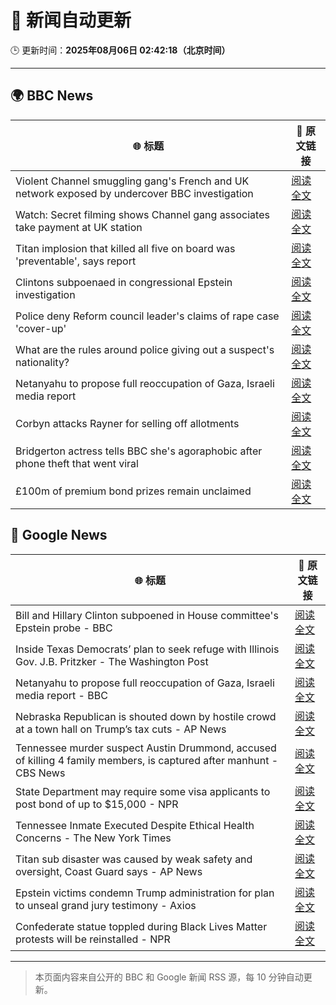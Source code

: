 # 🧠 新闻自动更新

🕒 更新时间：**2025年08月06日 02:42:18（北京时间）**

---

## 🌍 BBC News

| 🌐 标题 | 🔗 原文链接 |
|--------|-------------|
| Violent Channel smuggling gang's French and UK network exposed by undercover BBC investigation | [阅读全文](https://www.bbc.com/news/articles/cly48nmmzdro?at_medium=RSS&at_campaign=rss) |
| Watch: Secret filming shows Channel gang associates take payment at UK station | [阅读全文](https://www.bbc.com/news/videos/cwy57p22nl3o?at_medium=RSS&at_campaign=rss) |
| Titan implosion that killed all five on board was 'preventable', says report | [阅读全文](https://www.bbc.com/news/articles/cwy57pnjw4wo?at_medium=RSS&at_campaign=rss) |
| Clintons subpoenaed in congressional Epstein investigation | [阅读全文](https://www.bbc.com/news/articles/c79l38vl3lwo?at_medium=RSS&at_campaign=rss) |
| Police deny Reform council leader's claims of rape case 'cover-up' | [阅读全文](https://www.bbc.com/news/articles/czer11p6d5go?at_medium=RSS&at_campaign=rss) |
| What are the rules around police giving out a suspect's nationality? | [阅读全文](https://www.bbc.com/news/articles/cm21evz732eo?at_medium=RSS&at_campaign=rss) |
| Netanyahu to propose full reoccupation of Gaza, Israeli media report | [阅读全文](https://www.bbc.com/news/articles/cpqv2qjg5vvo?at_medium=RSS&at_campaign=rss) |
| Corbyn attacks Rayner for selling off allotments | [阅读全文](https://www.bbc.com/news/articles/c3dpkvkkjjno?at_medium=RSS&at_campaign=rss) |
| Bridgerton actress tells BBC she's agoraphobic after phone theft that went viral | [阅读全文](https://www.bbc.com/news/articles/cg4xkp30y6ro?at_medium=RSS&at_campaign=rss) |
| £100m of premium bond prizes remain unclaimed | [阅读全文](https://www.bbc.com/news/articles/ce3791ep6gko?at_medium=RSS&at_campaign=rss) |

## 📰 Google News

| 🌐 标题 | 🔗 原文链接 |
|--------|-------------|
| Bill and Hillary Clinton subpoened in House committee's Epstein probe - BBC | [阅读全文](https://news.google.com/rss/articles/CBMiWkFVX3lxTE5zdFlvakFXY1JWd2sxbDZ1M2VESXVrRkppNXpiNUJVYmtvRkhVQzZWNjlHN0dITXdsdnZ6NW9ZYmpFMzFFRnpQcE5fX2VBQ19zM28yT3llY0MwQdIBX0FVX3lxTE93eTc3VzZ6Slp5N0IySlNrSDByMW9oLXpjaEI3Nm1IbEtVTkhPcEE4OXVBSjJRTGo1R1hRcU0td1BRSG95N0MyWl90UkdPYjQwd2ZuaDRXRm9hS0FjZXdN?oc=5) |
| Inside Texas Democrats’ plan to seek refuge with Illinois Gov. J.B. Pritzker - The Washington Post | [阅读全文](https://news.google.com/rss/articles/CBMioAFBVV95cUxNMV93dWVsUWItRElzY2F6eWVaVHo4TDAzWkVNYUtUVGFGTkJCQTZ3R05qZXo5SlFMQWxJREtUTGlEeDFaUnpNREc1UUR6NVE1YlJYTjJueTlZWWEySHg4WmZxTnl5NEl5cTVqUGhQV2ZYLXU3d0FLdFg4bWkxY0VyZXdBYlVOTndFQ2Zmc0hVdTIxX0R4NDhwWTdZN2tacEpM?oc=5) |
| Netanyahu to propose full reoccupation of Gaza, Israeli media report - BBC | [阅读全文](https://news.google.com/rss/articles/CBMiWkFVX3lxTFAxNW9sOC1hdzcta0NHNDhsVGU2UG45M3p2TEJSeTdVMm9va2Jub0l0SzQ2SzhSU3Q1OXhxT0RWaTBWaHhTUHNLb0o0OEpUV3NCaVlOci1SLU9Gd9IBX0FVX3lxTE42ZkloYjVmd1VPcTVHaVF4TlBCaVZienQ3d0VJNDBJTlhReFFDcjFJY0pXbWl3U01HcnZfYlFtNnhNTjFoTTk5THpWZTVmYVpfU0dHVjkya2tMNWNmTWs0?oc=5) |
| Nebraska Republican is shouted down by hostile crowd at a town hall on Trump’s tax cuts - AP News | [阅读全文](https://news.google.com/rss/articles/CBMipwFBVV95cUxNR1hhcFYyUHF4MlNvT0hmQVRQbEtSeC1GVFQwNmdpcm5UMnF1QUhxX1VpVFgxeW1ydE4zUHFPWXhvV1lVSFY5M3FIUWFET3N0RWFDLURVemEtZ0JlWHd0Y0ZSMjVzZ2R1WE9DRnBJTVVGckxCVEZ3LWhtYXdTdXZXcWYtZGlEMlJVSExUdDM0X0VRNzEyU1RxWHZ1VVJIdE9OaE1nRTBSbw?oc=5) |
| Tennessee murder suspect Austin Drummond, accused of killing 4 family members, is captured after manhunt - CBS News | [阅读全文](https://news.google.com/rss/articles/CBMickFVX3lxTFBXNVN1REVKdkcyYTVpdVRKNXU4M1FjQi1MLVYtb2xLWXp0VVFxYTB4aTNjUVlOcVJzcXp6YllSaTlrR2tNZ21OSl8tSHNOZi05dHBLWURpSHV0cG1lU2lDbHJfN3lBSFIyR2F5QmtqeTBjZ9IBd0FVX3lxTE1kdkJWLUZONTJTUExMck55TDRPREhOTGJ6OTdxY0cwYVFSZklMRFhfa2x2VGhkYXYwbzh3YVN6azVSQkg1SFhLRElUbWJjNHJpZ0hiWTNhcDU5SnBIMkEzc1RjMjZ3dkd1YjkxdU5TNXlYUERXMlQ0?oc=5) |
| State Department may require some visa applicants to post bond of up to $15,000 - NPR | [阅读全文](https://news.google.com/rss/articles/CBMiigFBVV95cUxPMTd5cnQzajRkVURTVldMMnptTmxYQnBfZFBFNnZEbDlrcjFPcElxdng3Q3Zxem1PdlR2U1Z5dFRXM1N4ZFBBT2I1MDFHRGNwN0dQLVJkYkwyWXJZMXlobGp4cjZHZzloU2hZVlJzT0ktVklGd3pRZ1A2LXJpckQwQ292OF9xMFFCOVE?oc=5) |
| Tennessee Inmate Executed Despite Ethical Health Concerns - The New York Times | [阅读全文](https://news.google.com/rss/articles/CBMijgFBVV95cUxOZUpud2NpaV90N1MzM0c5NmY5RkUxOTBva2puUXVEZkZ5ZmpZWDNIUURsSDZRLTZ2OFBpb052b3dFU3A2aW1pay1hWFlnS1J1ZVBtM0pvUUVfRGc4Y0FDeWFCNXhQUU1KS2w3OHlOSUlWMWViNHBvN2FteUxLcE1QYkJwaHA5NU4zWHBLOWJR?oc=5) |
| Titan sub disaster was caused by weak safety and oversight, Coast Guard says - AP News | [阅读全文](https://news.google.com/rss/articles/CBMiswFBVV95cUxONlA5Zl9RSkdpbklNUG1PM1RXSDF2MEhqQTZ3bktKV19PbV9EUTNBN1hoLXkwTThUcG1XYzA1UG11dmo5MXlpMk53WFRPeDRUcFJTa1V5RUJFOTR5TmpKV0RnZTVYQ3c5YTVZb1l6VlA0LWJqb2VCYURaOHZMeTdxLVZlZVJRd2JWRjhDOVRQWDRiN09XZ3VfV1hsN2ZWaHJySEZING9ocXg1M01wSEFleS03UQ?oc=5) |
| Epstein victims condemn Trump administration for plan to unseal grand jury testimony - Axios | [阅读全文](https://news.google.com/rss/articles/CBMiiwFBVV95cUxNOFdYUEZkNVlxdWlsR0RLNF9QOTRISzJYRkFuOHhZcHVqYUk1WElJajJRU01sc2lyd05ZenhzekcyX25lQXJkQnlSeXFBa1NRQkdnUk11ZGRiV2wtRDNLX1NWSWN4THlKMTlibWJObW9jaVl0ZG9NMVJ5VlZxY3VFQUF1cWRrOFNLQVg0?oc=5) |
| Confederate statue toppled during Black Lives Matter protests will be reinstalled - NPR | [阅读全文](https://news.google.com/rss/articles/CBMijgFBVV95cUxOeEhob0l3N1UtTlIxVGQ1M1l6dEV6OFNGeGVPa21qRnV6MUJ0OWtnQUpJZGhqRF92YnU0M3dHaDJjQWdOXzlLRURidEdEUUpzajVpNFZ1dWZkZHEyTVpxeTdkQ3lIczNteTV4YThZeTVMSE9YR3duN0JISERRTzYwWEg2NHJQMUpRMUhHWmhR?oc=5) |

---
> 本页面内容来自公开的 BBC 和 Google 新闻 RSS 源，每 10 分钟自动更新。